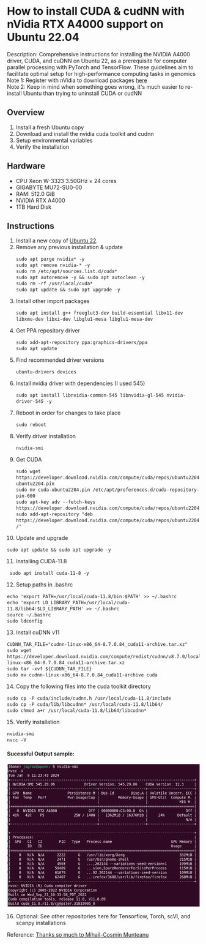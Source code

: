 # How to install CUDA & cudNN with nVidia RTX A4000 support on Ubuntu 22.04

Description: Comprehensive instructions for installing the NVIDIA A4000 driver, CUDA, and cuDNN on Ubuntu 22, as a prerequisite for computer parallel processing with PyTorch and TensorFlow. These guidelines aim to facilitate optimal setup for high-performance computing tasks in genomics  
Note 1: Register with nVidia to download packages [here](https://developer.nvidia.com/developer-program/signup)  
Note 2: Keep in mind when something goes wrong, it's much easier to re-install Ubuntu than trying to uninstall CUDA or cudNN  

## Overview ####  
1) Install a fresh Ubuntu copy
2) Download and install the nvidia cuda toolkit and cudnn
3) Setup environmental variables
4) Verify the installation

## Hardware  
- CPU Xeon W-3323 3.50GHz × 24 cores
- GIGABYTE MU72-SU0-00
- RAM: 512.0 GiB
- NVIDIA RTX A4000
- 1TB Hard Disk
  
## Instructions  
1) Install a new copy of 
[Ubuntu 22](https://www.ubuntu.com).  
2) Remove any previous installation & update  
   ```text     
   sudo apt purge nvidia* -y  
   sudo apt remove nvidia-* -y  
   sudo rm /etc/apt/sources.list.d/cuda*  
   sudo apt autoremove -y && sudo apt autoclean -y  
   sudo rm -rf /usr/local/cuda*  
   sudo apt update && sudo apt upgrade -y
   ```
3) Install other import packages  
   ```text 
   sudo apt install g++ freeglut3-dev build-essential libx11-dev libxmu-dev libxi-dev libglu1-mesa libglu1-mesa-dev
   ```
4) Get PPA repository driver
   ```text   
   sudo add-apt-repository ppa:graphics-drivers/ppa
   sudo apt update
   ```
5) Find recommended driver versions 
   ```text   
   ubuntu-drivers devices
   ```
6) Install nvidia driver with dependencies (I used 545)  
   ```text    
   sudo apt install libnvidia-common-545 libnvidia-gl-545 nvidia-driver-545 -y
   ```
7) Reboot in order for changes to take place  
   ```text  
   sudo reboot 
   ```
8) Verify driver installation
   ```text   
   nvidia-smi
   ```
9) Get CUDA
   ```text    
   sudo wget https://developer.download.nvidia.com/compute/cuda/repos/ubuntu2204/x86_64/cuda-ubuntu2204.pin
   sudo mv cuda-ubuntu2204.pin /etc/apt/preferences.d/cuda-repository-pin-600
   sudo apt-key adv --fetch-keys https://developer.download.nvidia.com/compute/cuda/repos/ubuntu2204/x86_64/3bf863cc.pub
   sudo add-apt-repository "deb https://developer.download.nvidia.com/compute/cuda/repos/ubuntu2204/x86_64/ /"
   ```
10) Update and upgrade
   ```text    
sudo apt update && sudo apt upgrade -y
   ```
11) Installing CUDA-11.8
   ```text    
    sudo apt install cuda-11-8 -y
   ```
12) Setup paths in .bashrc
   ```text  
   echo 'export PATH=/usr/local/cuda-11.8/bin:$PATH' >> ~/.bashrc
   echo 'export LD_LIBRARY_PATH=/usr/local/cuda-11.8/lib64:$LD_LIBRARY_PATH' >> ~/.bashrc
   source ~/.bashrc
   sudo ldconfig
   ```
13) Install cuDNN v11   
   ```text  
CUDNN_TAR_FILE="cudnn-linux-x86_64-8.7.0.84_cuda11-archive.tar.xz"
sudo wget https://developer.download.nvidia.com/compute/redist/cudnn/v8.7.0/local_installers/11.8/cudnn-linux-x86_64-8.7.0.84_cuda11-archive.tar.xz
sudo tar -xvf ${CUDNN_TAR_FILE}
sudo mv cudnn-linux-x86_64-8.7.0.84_cuda11-archive cuda
   ```
14) Copy the following files into the cuda toolkit directory
   ```text   
sudo cp -P cuda/include/cudnn.h /usr/local/cuda-11.8/include
sudo cp -P cuda/lib/libcudnn* /usr/local/cuda-11.8/lib64/
sudo chmod a+r /usr/local/cuda-11.8/lib64/libcudnn*
   ```
15) Verify installation
   ```text  
nvidia-smi
nvcc -V
   ```
#### Sucessful Output sample:
![Verification](images/screenshot0.png)

16) Optional: See other repositories here for Tensorflow, Torch, scVI, and scanpy installations  

Reference: [Thanks so much to Mihail-Cosmin Munteanu](https://gist.github.com/MihailCosmin/affa6b1b71b43787e9228c25fe15aeba)  
